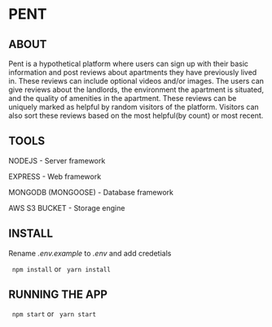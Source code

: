 # PENT

## ABOUT

Pent is a hypothetical platform where users can sign up with their basic information and post reviews about apartments they have previously lived in. These reviews can include optional videos and/or images. The users can give reviews about the landlords, the environment the apartment is situated, and the quality of amenities in the apartment. These reviews can be uniquely marked as helpful by random visitors of the platform. Visitors can also sort these reviews based on the most helpful(by count) or most recent.

## TOOLS

NODEJS - Server framework

EXPRESS - Web framework

MONGODB (MONGOOSE) - Database framework

AWS S3 BUCKET - Storage engine

## INSTALL

Rename _.env.example_ to _.env_ and add credetials

` npm install`
or
` yarn install`

## RUNNING THE APP

` npm start`
or
` yarn start`
